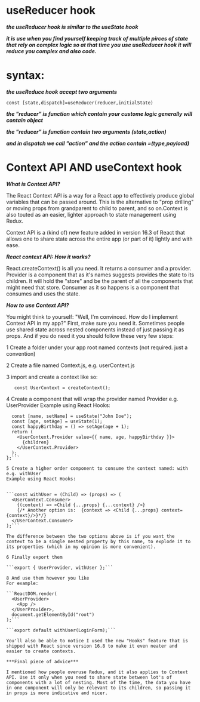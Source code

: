 # useReducer hook 
***the useReducer hook is similar to the  useState hook***

***it is use when you find yourself keeping track of multiple pirces of state that rely on complex logic so at that time you use useReducer hook it will reduce you complex and also code.***

# syntax:

***the useReduce hook accept two arguments***

```const [state,dispatch]=useReducer(reducer,initialState)```

***the "reducer" is function which contain your custome logic generally will contain object***

***the "reducer" is function contain two arguments (state,action)***

***and in dispatch we call "action" and the action contain =(type,payload)***



# Context API AND useContext hook

***What is Context API?***

The React Context API is a way for a React app to effectively produce global variables that can be passed around. This is the alternative to "prop drilling" or moving props from grandparent to child to parent, and so on.Context is also touted as an easier, lighter approach to state management using Redux.

Context API is a (kind of) new feature added in version 16.3 of React that allows one to share state across the entire app (or part of it) lightly and with ease.

***React context API: How it works?***

React.createContext() is all you need. It returns a consumer and a provider. Provider is a component that as it's names suggests provides the state to its children. It will hold the "store" and be the parent of all the components that might need that store. Consumer as it so happens is a component that consumes and uses the state.

***How to use Context API?***

You might think to yourself: "Well, I'm convinced. How do I implement Context API in my app?" First, make sure you need it. Sometimes people use shared state across nested components instead of just passing it as props. And if you do need it you should follow these very few steps:

1 Create a folder under your app root named contexts (not required. just a convention)

2 Create a file named <your context name>Context.js, e.g. userContext.js

3 import and create a context like so:

```import React, { createContext } from "react";
   const UserContext = createContext();
   ```
   
4 Create a component that will wrap the provider named Provider e.g. UserProvider
Example using React Hooks:

```const UserProvider = ({ children }) => {
  const [name, setName] = useState("John Doe");
  const [age, setAge] = useState(1);
  const happyBirthday = () => setAge(age + 1);
  return (
    <UserContext.Provider value={{ name, age, happyBirthday }}>
      {children}
    </UserContext.Provider>
  );
};```

5 Create a higher order component to consume the context named: with e.g. withUser
Example using React Hooks:


```const withUser = (Child) => (props) => (
  <UserContext.Consumer>
    {(context) => <Child {...props} {...context} />}
    {/* Another option is:  {context => <Child {...props} context={context}/>}*/}
  </UserContext.Consumer>
);```

The difference between the two options above is if you want the context to be a single nested property by this name, to explode it to its properties (which in my opinion is more convenient).

6 Finally export them

```export { UserProvider, withUser };```

8 And use them however you like
For example:

```ReactDOM.render(
  <UserProvider>
    <App />
  </UserProvider>,
  document.getElementById("root")
);```

```export default withUser(LoginForm);```

You'll also be able to notice I used the new "Hooks" feature that is shipped with React since version 16.8 to make it even neater and easier to create contexts.

***Final piece of advice***

I mentioned how people overuse Redux, and it also applies to Context API. Use it only when you need to share state between lot's of components with a lot of nesting. Most of the time, the data you have in one component will only be relevant to its children, so passing it in props is more indicative and nicer.
